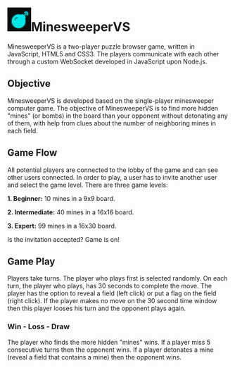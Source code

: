<h1><img src="https://github.com/katerina-tziala/minesweeper_vs/blob/master/client/minesweeper_vs_logo.png" alt="budget restaurant reviews logo" width="54" height="54">MinesweeperVS</h1>
MinesweeperVS is a two-player puzzle browser game, written in JavaScript, HTML5 and CSS3. The players communicate with each other through a custom WebSocket developed in JavaScript upon Node.js.

<h2>Objective</h2>
MinesweeperVS is developed based on the single-player minesweeper computer game. The objective of MinesweeperVS is to find more hidden "mines" (or bombs) in the board than your opponent without detonating any of them, with help from clues about the number of neighboring mines in each field.

<h2>Game Flow</h2>
All potential players are connected to the lobby of the game and can see other users connected. In order to play, a user has to invite another user and select the game level. There are three game levels:

**1. Beginner:** 10 mines in a 9x9 board.

**2. Intermediate:** 40 mines in a 16x16 board.

**3. Expert:** 99 mines in a 16x30 board.

Is the invitation accepted? Game is on!

<h2>Game Play</h2>
Players take turns. The player who plays first is selected randomly. On each turn, the player who plays, has 30 seconds to complete the move. The player has the option to reveal a field (left click) or put a flag on the field (right click). If the player makes no move on the 30 second time window then this player looses his turn and the opponent plays again.

<h3>Win - Loss - Draw</h3>
The player who finds the more hidden "mines" wins.
If a player miss 5 consecutive turns then the opponent wins.
If a player detonates a mine (reveal a field that contains a mine) then the opponent wins.
